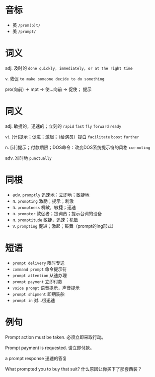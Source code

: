 # 音标

- 英 `/prɒm(p)t/`
- 美 `/prɑmpt/`

# 词义

adj. 及时的
`done quickly, immediately, or at the right time`

v. 敦促
`to make someone decide to do something`



pro(向前) ＋ mpt → 使…向前 → 促使； 提示

# 同义

adj. 敏捷的，迅速的；立刻的
`rapid` `fast` `fly` `forward` `ready`

vt. [计]提示；促进；激起；（给演员）提白
`facilitate` `boost` `further`

n. [计]提示；付款期限；DOS命令：改变DOS系统提示符的风格
`cue` `noting`

adv. 准时地
`punctually`

# 同根

- adv. `promptly` 迅速地；立即地；敏捷地
- n. `prompting` 激励；提示；刺激
- n. `promptness` 机敏，敏捷；迅速
- n. `prompter` 敦促者；提词员；提示台词的设备
- n. `promptitude` 敏捷，迅速；机敏
- v. `prompting` 促进；激起；鼓舞（prompt的ing形式）

# 短语

- `prompt delivery` 限时专送
- `command prompt` 命令提示符
- `prompt attention` 从速办理
- `prompt payment` 立即付款
- `voice prompt` 语音提示，声音提示
- `prompt shipment` 即期装船
- `prompt in` 对…很迅速

# 例句

Prompt action must be taken.
必须立即采取行动。

Prompt payment is requested.
请立即付款。

a prompt response
迅速的答复

What prompted you to buy that suit?
什么原因让你买下了那套西装？


